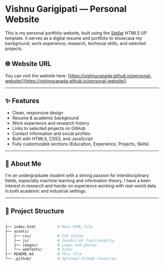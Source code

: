# Vishnu Garigipati — Personal Website

This is my personal portfolio website, built using the [Stellar](https://html5up.net/stellar) HTML5 UP template. It serves as a digital resume and portfolio to showcase my background, work experience, research, technical skills, and selected projects.

## 🌐 Website URL

You can visit the website here: [https://vishnucanada.github.io/personal-website/](https://vishnucanada.github.io/personal-website/)

---

## ✨ Features

- Clean, responsive design
- Resume & academic background
- Work experience and research history
- Links to selected projects on GitHub
- Contact information and social profiles
- Built with HTML5, CSS3, and JavaScript
- Fully customizable sections (Education, Experience, Projects, Skills)

---

## 🧠 About Me

I'm an undergraduate student with a strong passion for interdisciplinary fields, especially machine learning and information theory. I have a keen interest in research and hands-on experience working with real-world data in both academic and industrial settings.

---

## 📁 Project Structure

```bash
.
├── index.html          # Main HTML file
├── assets/
│   ├── css/            # CSS styles
│   ├── js/             # JavaScript functionality
│   ├── images/         # Logos and photos
│   └── webfonts/       # Icons
├── README.md           # This file
└── .github/            # Optional GitHub resources
